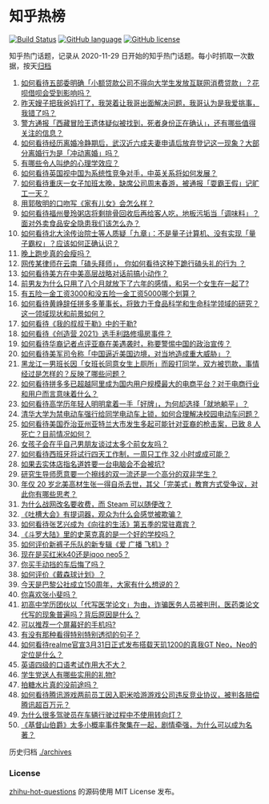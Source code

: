 # 知乎热榜
[![Build Status](https://github.com/ToWeLong/zhihu-hot-questions/workflows/CI/badge.svg)](https://github.com/ToWeLong/zhihu-hot-questions/actions)
[![GitHub language](https://img.shields.io/badge/language-golang-orange.svg)](https://golang.org/)
[![GitHub license](https://img.shields.io/github/license/ToWeLong/zhihu-hot-questions)](https://github.com/ToWeLong/zhihu-hot-questions/blob/main/LICENSE)

知乎热门话题，记录从 2020-11-29 日开始的知乎热门话题。每小时抓取一次数据，按天[归档](./archives)

<!-- BEGIN -->

1. [如何看待五部委明确「小额贷款公司不得向大学生发放互联网消费贷款」？花呗借呗会受到影响吗？](https://www.zhihu.com/question/449969804)
1. [昨天嫂子把我爸妈打了，我哭着让我哥出面解决问题，我哥认为是我爱挑事，我错了吗？](https://www.zhihu.com/question/449909138)
1. [警方通报「西藏冒险王遗体疑似被找到，死者身份正在确认」，还有哪些值得关注的信息？](https://www.zhihu.com/question/449932764)
1. [如何看待经历离婚冷静期后，武汉近六成夫妻申请后放弃登记这一现象？大部分离婚行为是「冲动离婚」吗？](https://www.zhihu.com/question/449942980)
1. [有哪些令人叫绝的心理学效应？](https://www.zhihu.com/question/20357247)
1. [如何看待英国视中国为系统性竞争对手，中英关系将如何发展？](https://www.zhihu.com/question/449785587)
1. [如何看待重庆一女子加班太晚，缺席公司周末春游，被通报「耍霸王假」记旷工一天？](https://www.zhihu.com/question/449947951)
1. [用郭敬明的口吻写《家有儿女》会怎么样？](https://www.zhihu.com/question/386132438)
1. [如何看待福州曼玲粥店将剩排骨回收后再给客人吃，地板污垢当「调味料」？面对外卖食品安全隐患我们该怎么办？](https://www.zhihu.com/question/449619529)
1. [如何看待北大涂传诒院士等人质疑「九章」：不是量子计算机、没有实现「量子霸权」？应该如何正确认识？](https://www.zhihu.com/question/435956971)
1. [晚上跑步真的会瘦吗？](https://www.zhihu.com/question/389149750)
1. [网传某律师在云南「磕头拜师」， 你如何看待这种下跪行磕头礼的行为 ？](https://www.zhihu.com/question/449869411)
1. [如何看待美方在中美高层战略对话前搞小动作？](https://www.zhihu.com/question/449880868)
1. [前男友为什么只用了八个月就放下了六年的感情，和另一个女生在一起了?](https://www.zhihu.com/question/437014772)
1. [有五险一金工资3000和没五险一金工资5000哪个划算？](https://www.zhihu.com/question/440199672)
1. [如何看待黄峥辞任拼多多董事长，将致力于食品科学和生命科学领域的研究？这一领域现状和前景如何？](https://www.zhihu.com/question/449857442)
1. [如何看待《我的叔叔于勒》中的于勒?](https://www.zhihu.com/question/425821332)
1. [如何看待《创造营 2021》选手利路修塌房事件？](https://www.zhihu.com/question/449488914)
1. [如何看待华裔记者点评亚裔在美遇袭时，称要警惕中国的政治宣传？](https://www.zhihu.com/question/449937573)
1. [如何看待美军司令称「中国逼近美国边境，对当地造成重大威胁」？](https://www.zhihu.com/question/449879162)
1. [黑龙江一男班长因「女班长同意女生上厕所」而殴打同学，双方被罚款，事情经过是怎样的？反映了哪些问题？](https://www.zhihu.com/question/449871966)
1. [如何看待拼多多已超越阿里成为国内用户规模最大的电商平台？对于电商行业和用户而言意味着什么？](https://www.zhihu.com/question/449863346)
1. [如何看待高学历年轻人明明拿着一手「好牌」，为何却选择「就地躺平」？](https://www.zhihu.com/question/449956191)
1. [清华大学为禁电动车强行给同学电动车上锁，如何合理解决校园电动车问题？](https://www.zhihu.com/question/449904882)
1. [如何看待美国乔治亚州亚特兰大市发生多起可能针对亚裔的枪击案，已致 8 人死亡？目前情况如何？](https://www.zhihu.com/question/449764833)
1. [女孩子会在乎自己男朋友谈过太多个前女友吗？](https://www.zhihu.com/question/62304086)
1. [如何看待西班牙将试行四天工作制，一周只工作 32 小时或成可能？](https://www.zhihu.com/question/449813021)
1. [如果去实体店指名道姓要一台电脑会不会被坑?](https://www.zhihu.com/question/449490091)
1. [研究生导师愿意要一个擦线的双一流还是一个高分的双非学生？](https://www.zhihu.com/question/446916539)
1. [年仅 20 岁北美高材生张一得自杀去世，其父「完美式」教育方式受争议，对此你有哪些思考？](https://www.zhihu.com/question/449966294)
1. [为什么战网改名要收费，而 Steam 可以随便改？](https://www.zhihu.com/question/382826567)
1. [《吐槽大会》有提词器，观众为什么会感觉被欺骗？](https://www.zhihu.com/question/449786166)
1. [如何看待张艺兴成为《向往的生活》第五季的常驻嘉宾？](https://www.zhihu.com/question/446119245)
1. [《斗罗大陆》里的史莱克真的是一个好的学校吗？](https://www.zhihu.com/question/401677351)
1. [如何评价新裤子乐队的新专辑《爱  广播  飞机》?](https://www.zhihu.com/question/449803986)
1. [现在是买红米k40还是iqoo neo5？](https://www.zhihu.com/question/449768070)
1. [你买手动挡的车后悔了吗？](https://www.zhihu.com/question/447645163)
1. [如何评价《戴森球计划》？](https://www.zhihu.com/question/444212027)
1. [今天是巴黎公社成立150周年，大家有什么想说的？](https://www.zhihu.com/question/449930133)
1. [你喜欢张小斐吗？](https://www.zhihu.com/question/448773789)
1. [初高中学历团伙以「代写医学论文」为由，诈骗医务人员被判刑，医药类论文代写的现象普遍吗？背后原因是什么？](https://www.zhihu.com/question/449766878)
1. [可以推荐一个屏幕好的手机吗?](https://www.zhihu.com/question/414163299)
1. [有没有那种看得特别特别透彻的句子？](https://www.zhihu.com/question/426591942)
1. [如何看待realme官宣3月31日正式发布搭载天玑1200的真我GT Neo，Neo的定位是什么？](https://www.zhihu.com/question/449856012)
1. [英语四级的口语考试作用大不大？](https://www.zhihu.com/question/28448815)
1. [学生党送人有哪些实用的礼物?](https://www.zhihu.com/question/314076042)
1. [拍糖水片真的没前途吗？](https://www.zhihu.com/question/449805152)
1. [如何看待腾讯游戏两前员工因入职米哈游游戏公司违反竞业协议，被判各赔偿腾讯超百万元？](https://www.zhihu.com/question/448015777)
1. [为什么很多驾驶员在车辆行驶过程中不使用转向灯？](https://www.zhihu.com/question/448904989)
1. [《基督山伯爵》太多小概率事件聚集在一起，剧情牵强，为什么可以成为名著？](https://www.zhihu.com/question/431377966)

<!-- END -->

历史归档 [./archives](./archives)


### License
[zhihu-hot-questions](https://github.com/towelong/zhihu-hot-questions) 的源码使用 MIT License 发布。